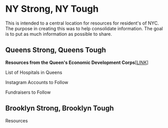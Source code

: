 <h1>NY Strong, NY Tough</h1>

This is intended to a central location for resources for resident's of NYC.
The purpose in creating this was to help consolidate information. The goal is to put as much information as possible to share.

<h2>Queens Strong, Queens Tough</h2>

<b>Resources from the Queen's Economic Development Corps</b>[<a href="https://docs.google.com/spreadsheets/d/1IWJgkPggjWJHG7Q6ATqsz3eF3YE-cUM3owJUYEMTwbU/edit#gid=0">LINK</a>]

List of Hospitals in Queens

Instagram Accounts to Follow

Fundraisers to Follow


<h2>Brooklyn Strong, Brooklyn Tough</h2>

Resources

